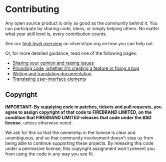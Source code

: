 # Contributing

Any open source product is only as good as the community behind it. You can participate by sharing code, ideas, or
simply helping others. No matter what your skill level is, every contribution counts.

See our [high level overview](http://silverstripe.org/contributing-to-silverstripe) on silverstripe.org on how you can
help out.

Or, for more detailed guidance, read one of the following pages:

 * [Sharing your opinion and raising issues](http://docs.silverstripe.org/en/contributing/issues_and_bugs/)
 * [Providing code, whether it's creating a feature or fixing a bug](http://docs.silverstripe.org/en/contributing/code/)
 * [Writing and translating documentation](http://docs.silverstripe.org/en/contributing/translations/)
 * [Translating user-interface elements](http://docs.silverstripe.org/en/contributing/translation_process/)

## Copyright

**IMPORTANT: By supplying code in patches, tickets and pull requests, you agree to assign copyright of that code to
FIREBRAND LIMITED, on the condition that FIREBRAND LIMITED releases that code under
the BSD license.** unless otherwise noted.

We ask for this so that the ownership in the license is clear and unambiguous, and so that community involvement doesn't
stop us from being able to continue supporting these projects. By releasing this code under a permissive license, this
copyright assignment won't prevent you from using the code in any way you see fit.

